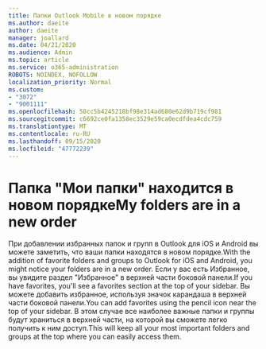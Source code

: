 ```yaml
---
title: Папки Outlook Mobile в новом порядке
ms.author: daeite
author: daeite
manager: joallard
ms.date: 04/21/2020
ms.audience: Admin
ms.topic: article
ms.service: o365-administration
ROBOTS: NOINDEX, NOFOLLOW
localization_priority: Normal
ms.custom:
- "3072"
- "9001111"
ms.openlocfilehash: 58cc5b4245218bf98e314ad680e62d9b719cf981
ms.sourcegitcommit: c6692ce0fa1358ec3529e59ca0ecdfdea4cdc759
ms.translationtype: MT
ms.contentlocale: ru-RU
ms.lasthandoff: 09/15/2020
ms.locfileid: "47772239"
---
```

# <a name="my-folders-are-in-a-new-order"></a><span data-ttu-id="b55d5-102">Папка "Мои папки" находится в новом порядке</span><span class="sxs-lookup"><span data-stu-id="b55d5-102">My folders are in a new order</span></span>

<span data-ttu-id="b55d5-103">При добавлении избранных папок и групп в Outlook для iOS и Android вы можете заметить, что ваши папки находятся в новом порядке.</span><span class="sxs-lookup"><span data-stu-id="b55d5-103">With the addition of favorite folders and groups to Outlook for iOS and Android, you might notice your folders are in a new order.</span></span> <span data-ttu-id="b55d5-104">Если у вас есть Избранное, вы увидите раздел "Избранное" в верхней части боковой панели.</span><span class="sxs-lookup"><span data-stu-id="b55d5-104">If you have favorites, you'll see a favorites section at the top of your sidebar.</span></span> <span data-ttu-id="b55d5-105">Вы можете добавить избранное, используя значок карандаша в верхней части боковой панели.</span><span class="sxs-lookup"><span data-stu-id="b55d5-105">You can add favorites using the pencil icon near the top of your sidebar.</span></span> <span data-ttu-id="b55d5-106">В этом случае все наиболее важные папки и группы будут храниться в верхней части, на которой вы сможете легко получить к ним доступ.</span><span class="sxs-lookup"><span data-stu-id="b55d5-106">This will keep all your most important folders and groups at the top where you can easily access them.</span></span>